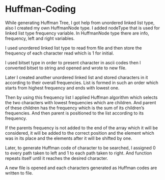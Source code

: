 # Huffman-Coding

While generating Huffman Tree, I got help from unordered linked list type, also I created my own HuffmanNode type. I added  nodeType that is used for linked list type frequency variable. In HuffmanNode type there are info, frequency, left and right variables.

I used unordered linked list type to read from file and then store the frequency of each character read which is 1 for initial. 

I used bitset type in order to present character in ascii codes then I converted bitset to string and opened and wrote to new file.

Later I created another unordered linked list and stored characters in it according to their overall frequencies. List is formed in such an order which starts from highest frequency and ends with lowest one. 

Then by using this frequency list I applied Huffman algorithm which selects the two characters with lowest frequencies which are children. And parent of these children has the frequency which is the sum of its children’s frequencies. And then parent is positioned to the list according to its frequency.

If the parents frequency is not added to the end of the array which it will be considered, it will be added to the correct position and the element which was in its place and the elements after it will be shifted by one.

Later, to generate Huffman code of character to be searched, I assigned 0 to every path taken to left and 1 to each path taken to right. And function repeats itself until it reaches the desired character.

A new file is opened and each characters generated as Huffman codes are written to file.

